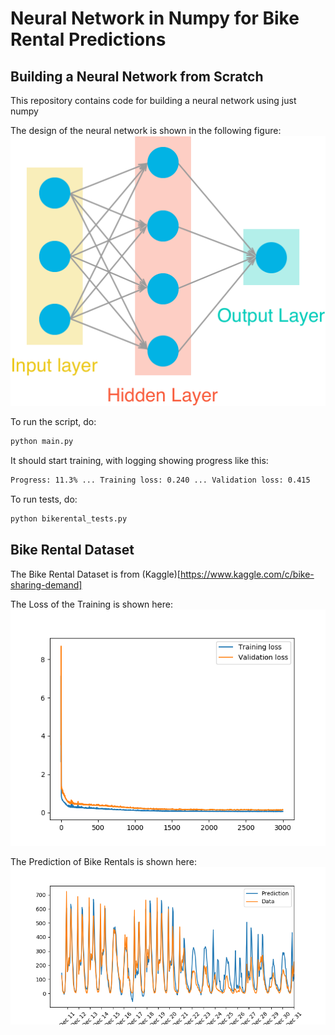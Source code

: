 # Neural Network in Numpy for Bike Rental Predictions

## Building a Neural Network from Scratch

This repository contains code for building a neural network using just numpy

The design of the neural network is shown in the following figure:
![Neural Network](assets/neural_network.png)

To run the script, do:
```sh
python main.py
```

It should start training, with logging showing progress like this:
```sh
Progress: 11.3% ... Training loss: 0.240 ... Validation loss: 0.415
```

To run tests, do:
```sh
python bikerental_tests.py
```

## Bike Rental Dataset

The Bike Rental Dataset is from (Kaggle)[https://www.kaggle.com/c/bike-sharing-demand]

The Loss of the Training is shown here:
![Loss Plot](assets/loss.png)

The Prediction of Bike Rentals is shown here:
![Prediction Plot](assets/prediction.png)
